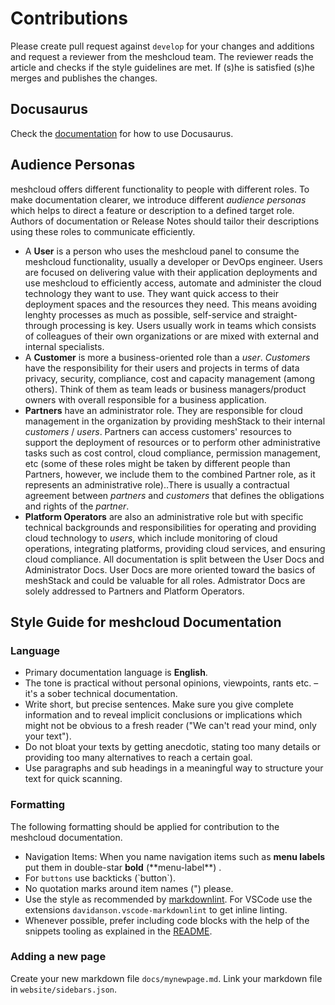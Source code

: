 # Contributions

Please create pull request against `develop` for your changes and additions and request a reviewer from the meshcloud team. The reviewer reads the article and checks if the style guidelines are met. If (s)he is satisfied (s)he merges and publishes the changes.

## Docusaurus

Check the [documentation](https://docusaurus.io) for how to use Docusaurus.

## Audience Personas

meshcloud offers different functionality to people with different roles. To make documentation clearer, we introduce different *audience personas* which helps to direct a feature or description to a defined target role. Authors of documentation or Release Notes should tailor their descriptions using these roles to communicate efficiently.

* A **User** is a person who uses the meshcloud panel to consume the meshcloud functionality, usually a developer or DevOps engineer. Users are focused on delivering value with their application deployments and use meshcloud to efficiently access, automate and administer the cloud technology they want to use. They want quick access to their deployment spaces and the resources they need. This means avoiding lenghty processes as much as possible, self-service and straight-through processing is key. Users usually work in teams which consists of colleagues of their own organizations or are mixed with external and internal specialists.
* A **Customer** is more a business-oriented role than a *user*. *Customers* have the responsibility for their users and projects in terms of data privacy, security, compliance, cost and capacity management (among others). Think of them as team leads or business managers/product owners with overall responsible for a business application.
* **Partners** have an administrator role. They are responsible for cloud management in the organization by providing meshStack to their internal *customers* / *users*. Partners can access customers' resources to support the deployment of resources or to perform other administrative tasks such as cost control, cloud compliance, permission management, etc (some of these roles might be taken by different people than Partners, however, we include them to the combined Partner role, as it represents an administrative role)..There is usually a contractual agreement between *partners* and *customers* that defines the obligations and rights of the *partner*.
* **Platform Operators** are also an administrative role but with specific technical backgrounds and responsibilities for operating and providing cloud technology to *users*, which include monitoring of cloud operations, integrating platforms, providing cloud services, and ensuring cloud compliance.
All documentation is split between the User Docs and Administrator Docs. User Docs are more oriented toward the basics of meshStack and could be valuable for all roles. Admistrator Docs are solely addressed to Partners and Platform Operators.
## Style Guide for meshcloud Documentation

### Language

* Primary documentation language is **English**.
* The tone is practical without personal opinions, viewpoints, rants etc. – it's a sober technical documentation.
* Write short, but precise sentences. Make sure you give complete information and to reveal implicit conclusions or implications which might not be obvious to a fresh reader ("We can't read your mind, only your text").
* Do not bloat your texts by getting anecdotic, stating too many details or providing too many alternatives to reach a certain goal.
* Use paragraphs and sub headings in a meaningful way to structure your text for quick scanning.

### Formatting

The following formatting should be applied for contribution to the meshcloud documentation.

* Navigation Items: When you name navigation items such as **menu labels** put them in double-star **bold** (\*\*menu-label\*\*) .
* For `buttons` use backticks (\`button\`).
* No quotation marks around item names (") please.
* Use the style as recommended by [markdownlint](https://github.com/markdownlint/markdownlint). For VSCode use the extensions `davidanson.vscode-markdownlint` to get inline linting.
* Whenever possible, prefer including code blocks with the help of the snippets tooling as explained in the [README](README#snippets).

### Adding a new page

Create your new markdown file `docs/mynewpage.md`.
Link your markdown file in `website/sidebars.json`.
